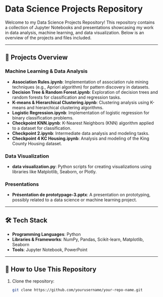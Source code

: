 # Data Science Projects Repository

Welcome to my Data Science Projects Repository! This repository contains a collection of Jupyter Notebooks and presentations showcasing my work in data analysis, machine learning, and data visualization. Below is an overview of the projects and files included.

---

## 📁 **Projects Overview**

### **Machine Learning & Data Analysis**
- **Association Rules.ipynb**: Implementation of association rule mining techniques (e.g., Apriori algorithm) for pattern discovery in datasets.
- **Decision Tree & Random Forest.ipynb**: Exploration of decision trees and random forests for classification and regression tasks.
- **K-means & Hierarchical Clustering.ipynb**: Clustering analysis using K-means and hierarchical clustering algorithms.
- **Logistic Regression.ipynb**: Implementation of logistic regression for binary classification problems.
- **Checkpoint KNN.ipynb**: K-Nearest Neighbors (KNN) algorithm applied to a dataset for classification.
- **Checkpoint 2.ipynb**: Intermediate data analysis and modeling tasks.
- **Checkpoint 4 KC Housing.ipynb**: Analysis and modeling of the King County Housing dataset.

### **Data Visualization**
- **data visualization.py**: Python scripts for creating visualizations using libraries like Matplotlib, Seaborn, or Plotly.

### **Presentations**
- **Présentation de prototypage-3.pptx**: A presentation on prototyping, possibly related to a data science or machine learning project.

---

## 🛠️ **Tech Stack**
- **Programming Languages**: Python
- **Libraries & Frameworks**: NumPy, Pandas, Scikit-learn, Matplotlib, Seaborn
- **Tools**: Jupyter Notebook, PowerPoint

---

## 🚀 **How to Use This Repository**
1. Clone the repository:
   ```bash
   git clone https://github.com/yourusername/your-repo-name.git


